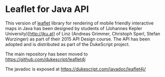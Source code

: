 Leaflet for Java API
====================

This version of [leaflet](http://leafletjs.com) library 
for rendering of mobile friendly interactive maps in Java 
has been designed by students of 
(Johannes Kepler University)[http://jku.at] of Linz 
(Andreas Grimmer, Christoph Sperl, Stefan Wurzinger) as part of their 
2015 API Design course. 
The API has been adopted and is distributed as part of the DukeScript project.

The main repository has been moved to https://github.com/dukescript/leaflet4j

The javadoc is exposed at https://dukescript.com/javadoc/leaflet4j/